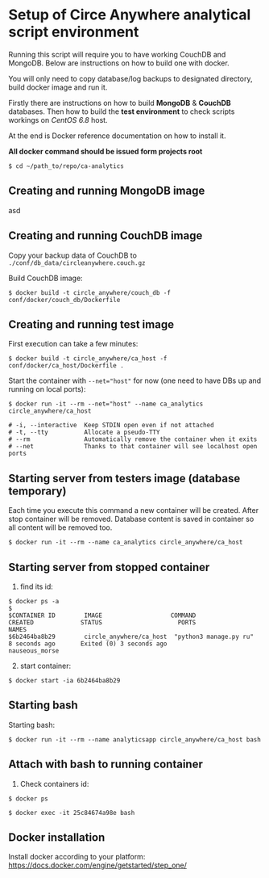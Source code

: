 # Setup of Circe Anywhere analytical script environment

Running this script will require you to have working CouchDB and MongoDB.
Below are instructions on how to build one with docker.

You will only need to copy database/log backups to designated directory, build 
docker image and run it.

Firstly there are instructions on how to build **MongoDB** & **CouchDB** databases.
Then how to build the **test environment** to check scripts workings on 
_CentOS 6.8_ host.

At the end is Docker reference documentation on how to install it.

**All docker command should be issued form projects root**
```
$ cd ~/path_to/repo/ca-analytics
```

## Creating and running MongoDB image
asd

## Creating and running CouchDB image
Copy your backup data of CouchDB to `./conf/db_data/circleanywhere.couch.gz`

Build CouchDB image:
```
$ docker build -t circle_anywhere/couch_db -f conf/docker/couch_db/Dockerfile

```


## Creating and running test image
First execution can take a few minutes:
```
$ docker build -t circle_anywhere/ca_host -f conf/docker/ca_host/Dockerfile .
```

Start the container with `--net="host"` for now (one need to have DBs up and running on local ports):
```
$ docker run -it --rm --net="host" --name ca_analytics circle_anywhere/ca_host

# -i, --interactive  Keep STDIN open even if not attached
# -t, --tty          Allocate a pseudo-TTY
# --rm               Automatically remove the container when it exits
# --net              Thanks to that container will see localhost open ports
```


## Starting server from testers image (database temporary)
Each time you execute this command a new container will be created. After stop container will be removed.
Database content is saved in container so all content will be removed too.
```
$ docker run -it --rm --name ca_analytics circle_anywhere/ca_host
```


## Starting server from stopped container
1. find its id:

```
$ docker ps -a
$
$CONTAINER ID        IMAGE                   COMMAND                  CREATED             STATUS                     PORTS               NAMES
$6b2464ba8b29        circle_anywhere/ca_host  "python3 manage.py ru"   8 seconds ago       Exited (0) 3 seconds ago                       nauseous_morse
```

2. start container:
```
$ docker start -ia 6b2464ba8b29
```

## Starting bash
Starting bash:
```
$ docker run -it --rm --name analyticsapp circle_anywhere/ca_host bash
```


## Attach with bash to running container
1. Check containers id:
```
$ docker ps

$ docker exec -it 25c84674a98e bash
```

## Docker installation
Install docker according to your platform: https://docs.docker.com/engine/getstarted/step_one/
